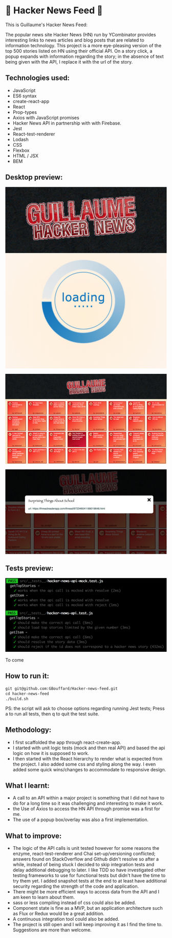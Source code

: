 :newspaper: Hacker News Feed :newspaper:
===
This is Guillaume's Hacker News Feed:

The popular news site Hacker News (HN) run by YCombinator provides interesting links to news articles and blog posts that are related to information technology. This project is a more eye-pleasing version of the top 500 stories listed on HN using their official API.
On a story click, a popup expands with information regarding the story; in the absence of text being given with the API, I replace it with the url of the story.


Technologies used:
----
- JavaScript
- ES6 syntax
- create-react-app
- React
- Prop-types
- Axios with JavaScript promises
- Hacker News API in partnership with with Firebase.
- Jest
- React-test-renderer
- Lodash
- CSS
- Flexbox
- HTML / JSX
- BEM

Desktop preview:
----

![](public/images/Screenshot1.png)

![](public/images/Screenshot2.png)

![](public/images/Screenshot3.png)

Tests preview:
----

![](public/images/Test1.jpg)

To come

How to run it:
----
```
git git@github.com:GBouffard/Hacker-news-feed.git
cd hacker-news-feed
./build.sh
```
PS: the script will ask to choose options regarding running Jest tests; Press a to run all tests, then q to quit the test suite.


Methodology:
----
- I first scaffolded the app through react-create-app.
- I started with unit logic tests (mock and then real API) and based the api logic on how it is supposed to work.
- I then started with the React hierarchy to render what is expected from the project. I also added some css and styling along the way. I even added some quick wins/changes to accommodate to responsive design.


What I learnt:
----
- A call to an API within a major project is something that I did not have to do for a long time so it was challenging and interesting to make it work.
- the Use of Axios to access the HN API through promise was a first for me.
- The use of a popup box/overlay was also a first implementation.

What to improve:
----
- The logic of the API calls is unit tested however for some reasons the enzyme, react-test-renderer and Chai set-up/versioning conflicted; answers found on StackOverflow and Github didn't resolve so after a while, instead of being stuck I decided to skip integration tests and delay additional debugging to later. I like TDD so have investigated other testing frameworks to use for functional tests but didn't have the time to try them yet. I added snapshot tests at the end to at least have additional security regarding the strength of the code and application.
- There might be more efficient ways to access data from the API and I am keen to learn about them.
- sass or less compiling instead of css could also be added.
- Component state is fine as a MVP, but an application architecture such as Flux or Redux would be a great addition.
- A continuous integration tool could also be added.
- The project is still open and I will keep improving it as I find the time to. Suggestions are more than welcome.